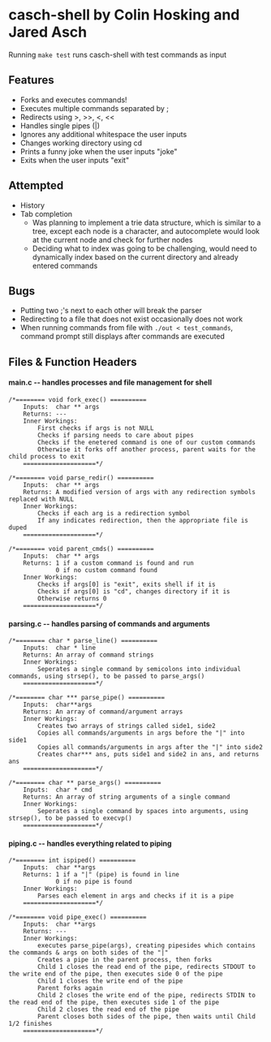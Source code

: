 # casch-shell by Colin Hosking and Jared Asch #
Running `make test` runs casch-shell with test commands as input 
## Features ##
* Forks and executes commands!
* Executes multiple commands separated by ;
* Redirects using >, >>, <, <<
* Handles single pipes (|)
* Ignores any additional whitespace the user inputs
* Changes working directory using cd
* Prints a funny joke when the user inputs "joke"
* Exits when the user inputs "exit"

## Attempted ##
* History
* Tab completion
    * Was planning to implement a trie data structure, which is similar to a tree, except each node is a character, and autocomplete would look at the current node and check for further nodes
    * Deciding what to index was going to be challenging, would need to dynamically index based on the current directory and already entered commands

## Bugs ##
* Putting two ;'s next to each other will break the parser
* Redirecting to a file that does not exist occasionally does not work
* When running commands from file with `./out < test_commands`, command prompt still displays after commands are executed

## Files & Function Headers ##

#### main.c -- handles processes and file management for shell ####
```
/*======== void fork_exec() ==========
	Inputs:  char ** args
	Returns: ---
    Inner Workings:
        First checks if args is not NULL
        Checks if parsing needs to care about pipes
        Checks if the enetered command is one of our custom commands
        Otherwise it forks off another process, parent waits for the child process to exit
	====================*/
```
```
/*======== void parse_redir() ==========
	Inputs:  char ** args
    Returns: A modified version of args with any redirection symbols replaced with NULL
    Inner Workings:
        Checks if each arg is a redirection symbol
        If any indicates redirection, then the appropriate file is duped
	====================*/
```
```
/*======== void parent_cmds() ==========
	Inputs:  char ** args
    Returns: 1 if a custom command is found and run
             0 if no custom command found
    Inner Workings:
        Checks if args[0] is "exit", exits shell if it is
        Checks if args[0] is "cd", changes directory if it is
        Otherwise returns 0
	====================*/
```

#### parsing.c -- handles parsing of commands and arguments ####
```
/*======== char * parse_line() ==========
	Inputs:  char * line
	Returns: An array of command strings
    Inner Workings:
        Seperates a single command by semicolons into individual commands, using strsep(), to be passed to parse_args()
	====================*/
```
```
/*======== char *** parse_pipe() ==========
	Inputs:  char**args
	Returns: An array of command/argument arrays
    Inner Workings:
        Creates two arrays of strings called side1, side2
        Copies all commands/arguments in args before the "|" into side1
        Copies all commands/arguments in args after the "|" into side2
        Creates char*** ans, puts side1 and side2 in ans, and returns ans
	====================*/
```
```
/*======== char ** parse_args() ==========
	Inputs:  char * cmd
	Returns: An array of string arguments of a single command
    Inner Workings:
        Seperates a single command by spaces into arguments, using strsep(), to be passed to execvp()
	====================*/
```

#### piping.c -- handles everything related to piping ####
```
/*======== int ispiped() ==========
	Inputs:  char **args
	Returns: 1 if a "|" (pipe) is found in line
             0 if no pipe is found
    Inner Workings:
        Parses each element in args and checks if it is a pipe
	====================*/
```
```
/*======== void pipe_exec() ==========
	Inputs:  char **args
	Returns: ---
    Inner Workings:
        executes parse_pipe(args), creating pipesides which contains the commands & args on both sides of the "|"
        Creates a pipe in the parent process, then forks
        Child 1 closes the read end of the pipe, redirects STDOUT to the write end of the pipe, then executes side 0 of the pipe
        Child 1 closes the write end of the pipe
        Parent forks again
        Child 2 closes the write end of the pipe, redirects STDIN to the read end of the pipe, then executes side 1 of the pipe
        Child 2 closes the read end of the pipe
        Parent closes both sides of the pipe, then waits until Child 1/2 finishes
	====================*/
```
